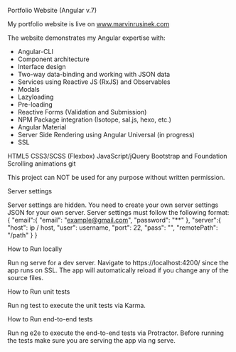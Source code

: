 Portfolio Website (Angular v.7)

My portfolio website is live on www.marvinrusinek.com

The website demonstrates my Angular expertise with:
   - Angular-CLI
   - Component architecture
   - Interface design
   - Two-way data-binding and working with JSON data
   - Services using Reactive JS (RxJS) and Observables
   - Modals
   - Lazyloading
   - Pre-loading
   - Reactive Forms (Validation and Submission)
   - NPM Package integration (Isotope, sal.js, hexo, etc.)
   - Angular Material
   - Server Side Rendering using Angular Universal (in progress)
   - SSL
   
HTML5
CSS3/SCSS (Flexbox)
JavaScript/jQuery
Bootstrap and Foundation
Scrolling animations
git

This project can NOT be used for any purpose without written permission.

Server settings

Server settings are hidden. You need to create your own server settings JSON for your own server. Server settings must follow the following format:
{ "email":{ "email": "example@gmail.com", "password": "**" }, "server":{ "host": ip / host, "user": username, "port": 22, "pass": "", "remotePath": "/path" } }

How to Run locally

Run ng serve for a dev server. Navigate to https://localhost:4200/ since the app runs on SSL. The app will automatically reload if you change any of the source files.

How to Run unit tests

Run ng test to execute the unit tests via Karma.

How to Run end-to-end tests

Run ng e2e to execute the end-to-end tests via Protractor. Before running the tests make sure you are serving the app via ng serve.
